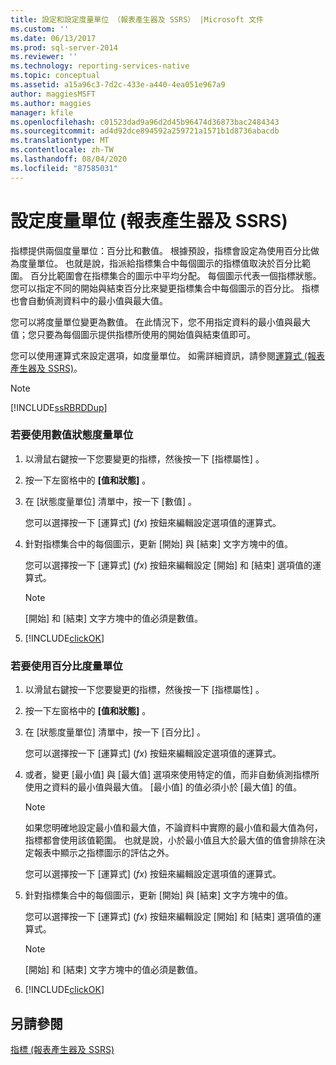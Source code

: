 ```yaml
---
title: 設定和設定度量單位 （報表產生器及 SSRS） |Microsoft 文件
ms.custom: ''
ms.date: 06/13/2017
ms.prod: sql-server-2014
ms.reviewer: ''
ms.technology: reporting-services-native
ms.topic: conceptual
ms.assetid: a15a96c3-7d2c-433e-a440-4ea051e967a9
author: maggiesMSFT
ms.author: maggies
manager: kfile
ms.openlocfilehash: c01523dad9a96d2d45b96474d36873bac2484343
ms.sourcegitcommit: ad4d92dce894592a259721a1571b1d8736abacdb
ms.translationtype: MT
ms.contentlocale: zh-TW
ms.lasthandoff: 08/04/2020
ms.locfileid: "87585031"
---
```

# <a name="set-and-configure-measurement-units-report-builder-and-ssrs"></a>設定度量單位 (報表產生器及 SSRS)
  指標提供兩個度量單位：百分比和數值。 根據預設，指標會設定為使用百分比做為度量單位。 也就是說，指派給指標集合中每個圖示的指標值取決於百分比範圍。 百分比範圍會在指標集合的圖示中平均分配。 每個圖示代表一個指標狀態。 您可以指定不同的開始與結束百分比來變更指標集合中每個圖示的百分比。 指標也會自動偵測資料中的最小值與最大值。  
  
 您可以將度量單位變更為數值。 在此情況下，您不用指定資料的最小值與最大值；您只要為每個圖示提供指標所使用的開始值與結束值即可。  
  
 您可以使用運算式來設定選項，如度量單位。 如需詳細資訊，請參閱[運算式 &#40;報表產生器及 SSRS&#41;](expressions-report-builder-and-ssrs.md)。  
  
> [!NOTE]  
>  [!INCLUDE[ssRBRDDup](../../includes/ssrbrddup-md.md)]  
  
### <a name="to-use-the-numeric-state-measurement-unit"></a>若要使用數值狀態度量單位  
  
1.  以滑鼠右鍵按一下您要變更的指標，然後按一下 [指標屬性]  。  
  
2.  按一下左窗格中的 **[值和狀態]** 。  
  
3.  在 [狀態度量單位]  清單中，按一下 [數值]  。  
  
     您可以選擇按一下 [運算式]  \(*fx*) 按鈕來編輯設定選項值的運算式。  
  
4.  針對指標集合中的每個圖示，更新 [開始]  與 [結束]  文字方塊中的值。  
  
     您可以選擇按一下 [運算式]  \(*fx*) 按鈕來編輯設定 [開始]  和 [結束]  選項值的運算式。  
  
    > [!NOTE]  
    >  [開始]  和 [結束]  文字方塊中的值必須是數值。  
  
5.  [!INCLUDE[clickOK](../../includes/clickok-md.md)]  
  
### <a name="to-use-the-percentage-measurement-unit"></a>若要使用百分比度量單位  
  
1.  以滑鼠右鍵按一下您要變更的指標，然後按一下 [指標屬性]  。  
  
2.  按一下左窗格中的 **[值和狀態]** 。  
  
3.  在 [狀態度量單位]  清單中，按一下 [百分比]  。  
  
     您可以選擇按一下 [運算式]  \(*fx*) 按鈕來編輯設定選項值的運算式。  
  
4.  或者，變更 [最小值]  與 [最大值]  選項來使用特定的值，而非自動偵測指標所使用之資料的最小值與最大值。 [最小值]  的值必須小於 [最大值]  的值。  
  
    > [!NOTE]  
    >  如果您明確地設定最小值和最大值，不論資料中實際的最小值和最大值為何，指標都會使用該值範圍。 也就是說，小於最小值且大於最大值的值會排除在決定報表中顯示之指標圖示的評估之外。  
  
     您可以選擇按一下 [運算式]  \(*fx*) 按鈕來編輯設定選項值的運算式。  
  
5.  針對指標集合中的每個圖示，更新 [開始]  與 [結束]  文字方塊中的值。  
  
     您可以選擇按一下 [運算式]  \(*fx*) 按鈕來編輯設定 [開始]  和 [結束]  選項值的運算式。  
  
    > [!NOTE]  
    >  [開始]  和 [結束]  文字方塊中的值必須是數值。  
  
6.  [!INCLUDE[clickOK](../../includes/clickok-md.md)]  
  
## <a name="see-also"></a>另請參閱  
 [指標 &#40;報表產生器及 SSRS&#41;](indicators-report-builder-and-ssrs.md)  
  
  
